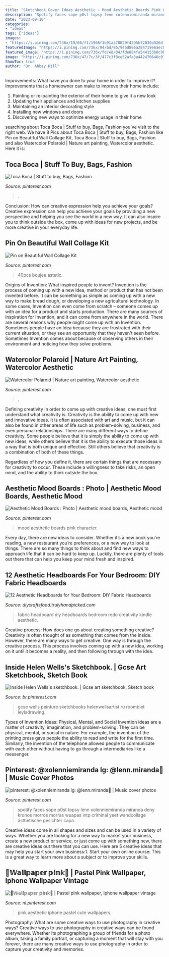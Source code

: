 ```yaml
---
title: "Sketchbook Cover Ideas Aesthetic ~ Mood Aesthetic Boards Pink Character"
description: "Spotify faces sope p0st topsy lenn xolenniemiranda miranda deny kronos morros morras wuapas intp criminal yeet wandcollage ästhetische gesichter capa"
date: "2023-09-10"
categories:
- "ideas"
tags: ["ideas"]
images:
- "https://i.pinimg.com/736x/19/68/f1/1968f1b91a570029f4295b72039a526d.jpg"
featuredImage: "https://i.pinimg.com/736x/94/bd/86/94bd866a284719e6aec8914678bdd834.jpg"
featured_image: "https://i.pinimg.com/736x/fd/e8/04/fde804fa544153b0c9b3161a6666bd34.jpg"
image: "https://i.pinimg.com/736x/47/7c/3f/477c3f8ce52afa3a442470646c07b5d4.jpg"
ShowToc: true
author: "Dr. Abbey Hill"
---
```



Improvements: What have you done to your home in order to improve it?
Improvements that a homeowner can make to improve their home include: 
1. Painting or re-painting the exterior of their home to give it a new look 
2. Updating their appliances and kitchen supplies 
3. Maintaining an interior decorating style 
4. Installing new windows and doors 
5. Discovering new ways to optimize energy usage in their home 

	

		
searching about Toca Boca | Stuff to buy, Bags, Fashion you've visit to the right web. We have 8 Pics about Toca Boca | Stuff to buy, Bags, Fashion like Pin on Beautiful Wall Collage Kit, Toca Boca | Stuff to buy, Bags, Fashion and also Watercolor Polaroid | Nature art painting, Watercolor aesthetic. Here it is:
		
    
## Toca Boca | Stuff To Buy, Bags, Fashion

<img loading=lazy src="https://i.pinimg.com/736x/fd/e8/04/fde804fa544153b0c9b3161a6666bd34.jpg" onerror="this.onerror=null;this.src='https://tse3.mm.bing.net/th?id=OIP.zyafXWcGKSdnvtLv5T9o5gHaKm&amp;pid=15.1';" alt="Toca Boca | Stuff to buy, Bags, Fashion">

_Source: pinterest.com_

>. 

	

Conclusion: How can creative expression help you achieve your goals?
Creative expression can help you achieve your goals by providing a new perspective and helping you see the world in a new way. It can also inspire you to think outside the box, come up with ideas for new projects, and be more creative in your everyday life.

    
## Pin On Beautiful Wall Collage Kit

<img loading=lazy src="https://i.pinimg.com/736x/47/7c/3f/477c3f8ce52afa3a442470646c07b5d4.jpg" onerror="this.onerror=null;this.src='https://tse4.mm.bing.net/th?id=OIP.wHsctMW7njXOUypSgkvBVAHaML&amp;pid=15.1';" alt="Pin on Beautiful Wall Collage Kit">

_Source: pinterest.com_

>40pcs boujee astetic. 

	

Origins of Invention: What inspired people to invent?
Invention is the process of coming up with a new idea, method or product that has not been invented before. It can be something as simple as coming up with a new way to make bread dough, or developing a new agricultural technology. In some cases, Invention can even come from scratch – someone comes up with an idea for a product and starts production. There are many sources of Inspiration for Invention, and it can come from anywhere in the world.
There are several reasons why people might come up with an Invention. Sometimes people have an Idea because they are frustrated with their current situation, or they see an opportunity that they haven't seen before. Sometimes Invention comes about because of observing others in their environment and noticing how they solve problems.

    
## Watercolor Polaroid | Nature Art Painting, Watercolor Aesthetic

<img loading=lazy src="https://i.pinimg.com/736x/ef/a7/d9/efa7d91394156aafc7ad652ea0073ee4.jpg" onerror="this.onerror=null;this.src='https://tse4.mm.bing.net/th?id=OIP.J8C4Z5emicSD3F7u8KQ6yAHaNJ&amp;pid=15.1';" alt="Watercolor Polaroid | Nature art painting, Watercolor aesthetic">

_Source: pinterest.com_

>. 

	

Defining creativity
In order to come up with creative ideas, one must first understand what creativity is. Creativity is the ability to come up with new and innovative ideas. It is often associated with art and music, but it can also be found in other areas of life such as problem-solving, business, and even personal relationships.
There are many different ways to define creativity. Some people believe that it is simply the ability to come up with new ideas, while others believe that it is the ability to execute those ideas in a way that is both unique and effective. Still others believe that creativity is a combination of both of these things.

Regardless of how you define it, there are certain things that are necessary for creativity to occur. These include a willingness to take risks, an open mind, and the ability to think outside the box.

    
## Aesthetic Mood Boards : Photo | Aesthetic Mood Boards, Aesthetic Mood

<img loading=lazy src="https://i.pinimg.com/736x/12/7a/64/127a641cf1db86d6e35cdb0dccee4857.jpg" onerror="this.onerror=null;this.src='https://tse4.mm.bing.net/th?id=OIP.rGQJKTDCzPW7BeWhzuvZDgHaHa&amp;pid=15.1';" alt="Aesthetic Mood Boards : Photo | Aesthetic mood boards, Aesthetic mood">

_Source: pinterest.com_

>mood aesthetic boards pink character. 

	

Every day, there are new ideas to consider. Whether it’s a new book you’re reading, a new restaurant you’re preferences, or a new way to look at things. There are so many things to think about and find new ways to approach life that it can be hard to keep up. Luckily, there are plenty of tools out there that can help you keep your mind fresh and inspired.

    
## 12 Aesthetic Headboards For Your Bedroom: DIY Fabric Headboards

<img loading=lazy src="https://diycraftsfood.trulyhandpicked.com/wp-content/uploads/2017/09/DIY-redo-masterbedroom-fabric-headboard.jpg" onerror="this.onerror=null;this.src='https://tse1.mm.bing.net/th?id=OIP.MWFiBZlK8Ep44zg9HZRCkAHaU_&amp;pid=15.1';" alt="12 Aesthetic Headboards for Your Bedroom: DIY Fabric Headboards">

_Source: diycraftsfood.trulyhandpicked.com_

>fabric headboard diy headboards bedroom redo creativity kindle aesthetic. 

	

Creative process: How does one go about creating something creative?
Creativity is often thought of as something that comes from the inside. However, there are many ways to get creative. One way is through the creative process. This process involves coming up with a new idea, working on it until it becomes a reality, and then following through with the idea.

    
## Inside Helen Wells&#039;s Sketchbook. | Gcse Art Sketchbook, Sketch Book

<img loading=lazy src="https://i.pinimg.com/736x/19/68/f1/1968f1b91a570029f4295b72039a526d.jpg" onerror="this.onerror=null;this.src='https://tse1.mm.bing.net/th?id=OIP.aJeWIkLeT__71V-VGtUzxQAAAA&amp;pid=15.1';" alt="Inside Helen Wells&#039;s sketchbook. | Gcse art sketchbook, Sketch book">

_Source: br.pinterest.com_

>gcse wells peinture sketchbooks helenwellsartist ru roomblet leyladrawing. 

	

Types of Invention Ideas: Physical, Mental, and Social
Invention ideas are a matter of creativity, imagination, and problem-solving. They can be physical, mental, or social in nature. For example, the invention of the printing press gave people the ability to read and write for the first time. Similarly, the invention of the telephone allowed people to communicate with each other without having to go through a intermediaries like a messenger.

    
## Pinterest: @xolenniemiranda Ig: @lenn.miranda🌴 | Music Cover Photos

<img loading=lazy src="https://i.pinimg.com/736x/03/9a/dd/039add461867ae1402a35259a51b4cdc.jpg" onerror="this.onerror=null;this.src='https://tse3.mm.bing.net/th?id=OIP.mZ1ozwltgoXDpPG9hBky4QHaH8&amp;pid=15.1';" alt="pinterest: @xolenniemiranda ig: @lenn.miranda🌴 | Music cover photos">

_Source: pinterest.com_

>spotify faces sope p0st topsy lenn xolenniemiranda miranda deny kronos morros morras wuapas intp criminal yeet wandcollage ästhetische gesichter capa. 

	

Creative ideas come in all shapes and sizes and can be used in a variety of ways. Whether you are looking for a new way to market your business, create a new product or service, or just come up with something new, there are creative ideas out there that you can use. Here are 5 creative ideas that may help you start your own business:1. Start your own online course: This is a great way to learn more about a subject or to improve your skills.

    
## 💓𝕎𝕒𝕝𝕝𝕡𝕒𝕡𝕖𝕣 𝕡𝕚𝕟𝕜💓 | Pastel Pink Wallpaper, Iphone Wallpaper Vintage

<img loading=lazy src="https://i.pinimg.com/736x/94/bd/86/94bd866a284719e6aec8914678bdd834.jpg" onerror="this.onerror=null;this.src='https://tse3.mm.bing.net/th?id=OIP.ILuqppOWohXSvcEIIKpaJgHaMd&amp;pid=15.1';" alt="💓𝕎𝕒𝕝𝕝𝕡𝕒𝕡𝕖𝕣 𝕡𝕚𝕟𝕜💓 | Pastel pink wallpaper, Iphone wallpaper vintage">

_Source: nl.pinterest.com_

>pink aesthetic iphone pastel cute wallpapers. 

	

Photography: What are some creative ways to use photography in creative ways?
Creative ways to use photography in creative ways can be found everywhere. Whether its photographing a group of friends for a photo album, taking a family portrait, or capturing a moment that will stay with you forever, there are many creative ways to use photography in order to capture your creativity and memories.

